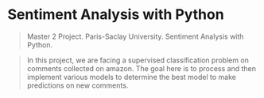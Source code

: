 # Sentiment Analysis with Python

> Master 2 Project. Paris-Saclay University. Sentiment Analysis with Python.

> In this project, we are facing a supervised classification problem on comments collected on amazon. The goal here is to process and then implement various models to determine the best model to make predictions on new comments.

